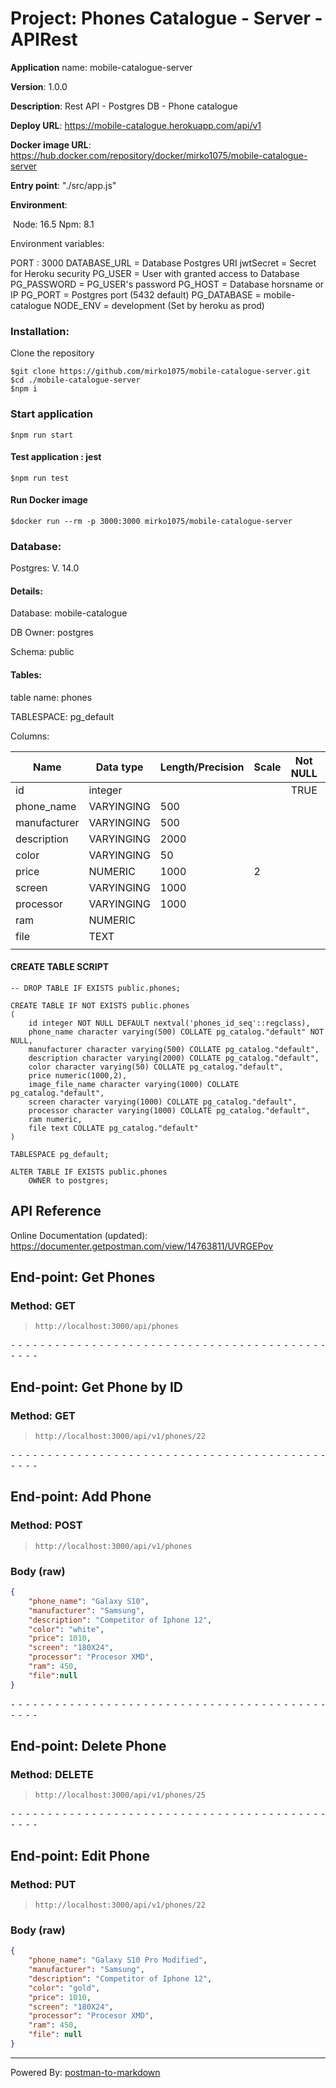 # Project: Phones Catalogue - Server - APIRest



 **Application** name: mobile-catalogue-server

 **Version**: 1.0.0

 **Description**: Rest API - Postgres DB - Phone catalogue

 **Deploy URL**: https://mobile-catalogue.herokuapp.com/api/v1

**Docker image URL**: https://hub.docker.com/repository/docker/mirko1075/mobile-catalogue-server

 **Entry point**: "./src/app.js"

 **Environment**:

​		 Node: 16.5
 		Npm: 8.1



Environment variables:

PORT : 3000
DATABASE_URL = Database Postgres URI
jwtSecret = Secret for Heroku security
PG_USER = User with granted access to Database
PG_PASSWORD = PG_USER's password
PG_HOST = Database horsname or IP
PG_PORT = Postgres port (5432 default)
PG_DATABASE = mobile-catalogue
NODE_ENV = development (Set by heroku as prod)

### Installation:

Clone the repository

```
$git clone https://github.com/mirko1075/mobile-catalogue-server.git
$cd ./mobile-catalogue-server
$npm i

```

### Start application

```
$npm run start
```

#### Test application : jest

```
$npm run test
```

#### Run Docker image

```
$docker run --rm -p 3000:3000 mirko1075/mobile-catalogue-server
```



### Database:

Postgres: V. 14.0

#### Details:

Database: mobile-catalogue

DB Owner: postgres

Schema: public



#### Tables:

table name: phones

TABLESPACE: pg_default

Columns:

| Name         | Data type  | Length/Precision | Scale | Not NULL | Primary Key | Default       |
| ------------ | ---------- | ---------------- | ----- | -------- | ----------- | ------------- |
| id           | integer    |                  |       | TRUE     | TRUE        | phones_id_seq |
| phone_name   | VARYINGING | 500              |       |          | TRUE        |               |
| manufacturer | VARYINGING | 500              |       |          |             |               |
| description  | VARYINGING | 2000             |       |          |             |               |
| color        | VARYINGING | 50               |       |          |             |               |
| price        | NUMERIC    | 1000             | 2     |          |             |               |
| screen       | VARYINGING | 1000             |       |          |             |               |
| processor    | VARYINGING | 1000             |       |          |             |               |
| ram          | NUMERIC    |                  |       |          |             |               |
| file         | TEXT       |                  |       |          |             |               |
|              |            |                  |       |          |             |               |



#### CREATE TABLE SCRIPT



```
-- DROP TABLE IF EXISTS public.phones;

CREATE TABLE IF NOT EXISTS public.phones
(
    id integer NOT NULL DEFAULT nextval('phones_id_seq'::regclass),
    phone_name character varying(500) COLLATE pg_catalog."default" NOT NULL,
    manufacturer character varying(500) COLLATE pg_catalog."default",
    description character varying(2000) COLLATE pg_catalog."default",
    color character varying(50) COLLATE pg_catalog."default",
    price numeric(1000,2),
    image_file_name character varying(1000) COLLATE pg_catalog."default",
    screen character varying(1000) COLLATE pg_catalog."default",
    processor character varying(1000) COLLATE pg_catalog."default",
    ram numeric,
    file text COLLATE pg_catalog."default"
)

TABLESPACE pg_default;

ALTER TABLE IF EXISTS public.phones
    OWNER to postgres;
```



## API Reference

Online Documentation (updated): https://documenter.getpostman.com/view/14763811/UVRGEPov

## End-point: Get Phones

### Method: GET

>```
>http://localhost:3000/api/phones
>```

⁃ ⁃ ⁃ ⁃ ⁃ ⁃ ⁃ ⁃ ⁃ ⁃ ⁃ ⁃ ⁃ ⁃ ⁃ ⁃ ⁃ ⁃ ⁃ ⁃ ⁃ ⁃ ⁃ ⁃ ⁃ ⁃ ⁃ ⁃ ⁃ ⁃ ⁃ ⁃ ⁃ ⁃ ⁃ ⁃ ⁃ ⁃ ⁃ ⁃ ⁃ ⁃ ⁃ ⁃ ⁃ ⁃ ⁃

## End-point: Get Phone by ID

### Method: GET

>```
>http://localhost:3000/api/v1/phones/22
>```

⁃ ⁃ ⁃ ⁃ ⁃ ⁃ ⁃ ⁃ ⁃ ⁃ ⁃ ⁃ ⁃ ⁃ ⁃ ⁃ ⁃ ⁃ ⁃ ⁃ ⁃ ⁃ ⁃ ⁃ ⁃ ⁃ ⁃ ⁃ ⁃ ⁃ ⁃ ⁃ ⁃ ⁃ ⁃ ⁃ ⁃ ⁃ ⁃ ⁃ ⁃ ⁃ ⁃ ⁃ ⁃ ⁃ ⁃

## End-point: Add Phone

### Method: POST

>```
>http://localhost:3000/api/v1/phones
>```

### Body (**raw**)

```json
{
    "phone_name": "Galaxy S10",
    "manufacturer": "Samsung",
    "description": "Competitor of Iphone 12",
    "color": "white",
    "price": 1010,
    "screen": "180X24",
    "processor": "Procesor XMD",
    "ram": 450,
    "file":null
}
```


⁃ ⁃ ⁃ ⁃ ⁃ ⁃ ⁃ ⁃ ⁃ ⁃ ⁃ ⁃ ⁃ ⁃ ⁃ ⁃ ⁃ ⁃ ⁃ ⁃ ⁃ ⁃ ⁃ ⁃ ⁃ ⁃ ⁃ ⁃ ⁃ ⁃ ⁃ ⁃ ⁃ ⁃ ⁃ ⁃ ⁃ ⁃ ⁃ ⁃ ⁃ ⁃ ⁃ ⁃ ⁃ ⁃ ⁃

## End-point: Delete Phone

### Method: DELETE
>```
>http://localhost:3000/api/v1/phones/25
>```

⁃ ⁃ ⁃ ⁃ ⁃ ⁃ ⁃ ⁃ ⁃ ⁃ ⁃ ⁃ ⁃ ⁃ ⁃ ⁃ ⁃ ⁃ ⁃ ⁃ ⁃ ⁃ ⁃ ⁃ ⁃ ⁃ ⁃ ⁃ ⁃ ⁃ ⁃ ⁃ ⁃ ⁃ ⁃ ⁃ ⁃ ⁃ ⁃ ⁃ ⁃ ⁃ ⁃ ⁃ ⁃ ⁃ ⁃

## End-point: Edit Phone
### Method: PUT
>```
>http://localhost:3000/api/v1/phones/22
>```
### Body (**raw**)

```json
{
    "phone_name": "Galaxy S10 Pro Modified",
    "manufacturer": "Samsung",
    "description": "Competitor of Iphone 12",
    "color": "gold",
    "price": 1010,
    "screen": "180X24",
    "processor": "Procesor XMD",
    "ram": 450,
    "file": null
}
```



_________________________________________________
Powered By: [postman-to-markdown](https://github.com/bautistaj/postman-to-markdown/)
